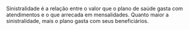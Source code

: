 Sinistralidade é a relação entre o valor que o plano de saúde gasta com atendimentos e o que arrecada em mensalidades. Quanto maior a sinistralidade, mais o plano gasta com seus beneficiários.